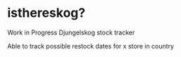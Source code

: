 # isthereskog?
 
Work in Progress Djungelskog stock tracker

Able to track possible restock dates for x store in country
